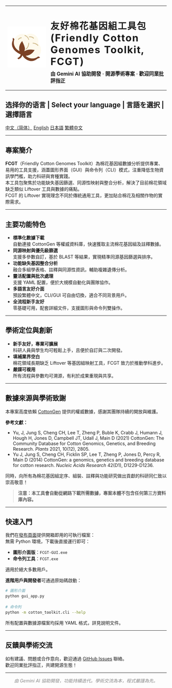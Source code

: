 <table>
  <tr>
    <td width="120" align="center" valign="middle">
      <img src="ico.png" alt="logo" width="128" height="128" style="object-fit:cover;" />
    </td>
    <td valign="middle">
      <h1 style="font-weight:700; letter-spacing:2px; margin-bottom:0;">
        友好棉花基因組工具包 <br>
        <span style="font-size:1.1em;">(Friendly Cotton Genomes Toolkit, FCGT)</span>
      </h1>
      <p style="font-size:1.1em; margin-top:0.5em;">
        <b>由 Gemini AI 協助開發 · 開源學術專案 · 歡迎同業批評指正</b>
      </p>
    </td>
  </tr>
</table>


## 选择你的语言 | Select your language | 言語を選択 | 選擇語言

[中文（简体）](../README.md)	[English](README_en.md)	[日本語](README_ja.md)	 [繁體中文](README_zh-hant.md)

---

## 專案簡介

**FCGT**（Friendly Cotton Genomes Toolkit）為棉花基因組數據分析提供專業、易用的工具支援，涵蓋圖形界面（GUI）與命令列（CLI）模式，注重降低生物資訊學門檻，助力科研與育種實踐。  
本工具包聚焦於功能缺失基因篩選、同源性映射與整合分析，解決了目前棉花領域缺乏類似 Liftover 工具與數據的痛點。  
FCGT 的 Liftover 實現理念不同於傳統通用工具，更加貼合棉花及相關作物的實際需求。

---

## 主要功能特色

- **標準化數據下載**  
  自動連接 CottonGen 等權威資料庫，快速獲取主流棉花基因組及註釋數據。
- **同源映射與優先級篩選**  
  支援多參數自訂，基於 BLAST 等結果，實現精準同源基因篩選與排序。
- **功能缺失基因整合分析**  
  融合多組學表格、註釋與同源性資訊，輔助複雜遺傳分析。
- **靈活配置與批次處理**  
  支援 YAML 配置，便於大規模自動化與團隊協作。
- **多語言友好介面**  
  預設繁體中文，CLI/GUI 可自由切換，適合不同背景用戶。
- **全流程新手友好**  
  零基礎可用，配套詳細文件，支援圖形與命令列雙操作。

---

## 學術定位與創新

- **新手友好，專業可擴展**  
  科研人員與學生均可輕鬆上手，且便於自訂與二次開發。
- **填補業界空白**  
  棉花領域長期缺乏 Liftover 等基因組映射工具，FCGT 致力於推動學科進步。
- **嚴謹可複用**  
  所有流程與參數均可溯源，有利於成果重現與共享。

---

## 數據來源與學術致謝

本專案高度依賴 [CottonGen](https://www.cottongen.org/) 提供的權威數據，感謝其團隊持續的開放與維護。

**參考文獻：**

- Yu, J, Jung S, Cheng CH, Lee T, Zheng P, Buble K, Crabb J, Humann J, Hough H, Jones D, Campbell JT, Udall J, Main D (2021) CottonGen: The Community Database for Cotton Genomics, Genetics, and Breeding Research. *Plants* 2021, 10(12), 2805.
- Yu J, Jung S, Cheng CH, Ficklin SP, Lee T, Zheng P, Jones D, Percy R, Main D (2014) CottonGen: a genomics, genetics and breeding database for cotton research. *Nucleic Acids Research* 42(D1), D1229-D1236.

同時，向所有為棉花基因組定序、組裝、註釋與功能研究做出貢獻的科研同仁致以崇高敬意！

> **注意：本工具會自動從網路下載所需數據，專案本體不包含任何第三方資料庫內容。**

---

## 快速入門

我們在[發布頁面](https://github.com/PureAmaya/Friendly-Cotton-Genomes-Toolkit/releases)提供開箱即用的可執行檔案：  
無需 Python 環境，下載後直接運行即可：

- **圖形介面版**：`FCGT-GUI.exe`
- **命令列工具**：`FCGT.exe`

適用於絕大多數用戶。

**進階用戶與開發者**可通過原始碼啟動：

```bash
# 圖形介面
python gui_app.py

# 命令列
python -m cotton_toolkit.cli --help
```

所有配置與數據源檔案均採用 YAML 格式，詳見說明文件。

---

## 反饋與學術交流

如有建議、問題或合作意向，歡迎通過 [GitHub Issues](https://github.com/PureAmaya/Friendly-Cotton-Genomes-Toolkit/issues) 聯絡。  
歡迎同業批評指正，共建開源生態！

---

<p align="center" style="color:#888;">
  <i>由 Gemini AI 協助開發，功能持續迭代。學術交流為本，程式嚴謹為先。</i>
</p>